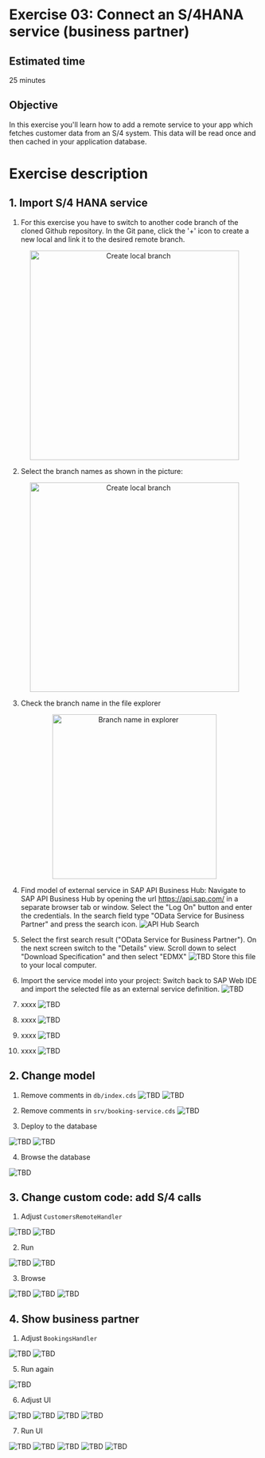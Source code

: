 # Exercise 03: Connect an S/4HANA service (business partner)

## Estimated time

25 minutes

## Objective

In this exercise you'll learn how to add a remote service to your app which fetches customer data from an S/4 system. This data will be read once and then cached in your application database.

# Exercise description

## 1. Import S/4 HANA service

1. For this exercise you have to switch to another code branch of the cloned Github repository. In the Git pane, click the '+' icon to create a new local and link it to the desired remote branch. 

<p align="center"><img width="420" src="res/pic301.png" alt="Create local branch"> </p>

2. Select the branch names as shown in the picture:
<p align="center"><img width="420" src="res/pic302.png" alt="Create local branch"> </p>

3. Check the branch name in the file explorer
<p align="center"><img width="330" src="res/pic303a.png" alt="Branch name in explorer"> </p>

4. Find model of external service in SAP API Business Hub:  Navigate to SAP API Business Hub by opening the url https://api.sap.com/ in a separate browser tab or window. Select the "Log On" button and enter the credentials. In the search field type "OData Service for Business Partner" and press the search icon.
![API Hub Search](res/pic303b.png)

5. Select the first search result ("OData Service for Business Partner"). On the next screen switch to the "Details" view. Scroll down to select "Download Specification" and then select "EDMX"
![TBD](res/pic303c.png)
Store this file to your local computer.

6. Import the service model into your project: Switch back to SAP Web IDE and import the selected file as an external service definition.
![TBD](res/pic306.png)


9. xxxx
![TBD](res/pic308.png)

10. xxxx
![TBD](res/pic309.png)

11. xxxx
![TBD](res/pic310.png)

12. xxxx
![TBD](res/pic311.png)

## 2. Change model

1. Remove comments in `db/index.cds`
![TBD](res/pic312.png)
![TBD](res/pic313.png)

2. Remove comments in `srv/booking-service.cds`
![TBD](res/pic314.png)

3. Deploy to the database

![TBD](res/pic319.png)
![TBD](res/pic320.png)

4. Browse the database

![TBD](res/pic326.png)


## 3. Change custom code: add S/4 calls

1. Adjust `CustomersRemoteHandler`

![TBD](res/pic317.png)
![TBD](res/pic318.png)

2. Run

![TBD](res/pic321.png)
![TBD](res/pic322.png)

3. Browse

![TBD](res/pic323.png)
![TBD](res/pic324.png)
![TBD](res/pic325.png)


## 4. Show business partner
1. Adjust `BookingsHandler`

![TBD](res/pic315.png)
![TBD](res/pic316.png)

5. Run again

![TBD](res/pic321.png)

6. Adjust UI

![TBD](res/pic327.png)
![TBD](res/pic328.png)
![TBD](res/pic330.png)
![TBD](res/pic329.png)

7. Run UI

![TBD](res/pic331.png)
![TBD](res/pic332.png)
![TBD](res/pic333.png)
![TBD](res/pic334.png)
![TBD](res/pic335.png)

